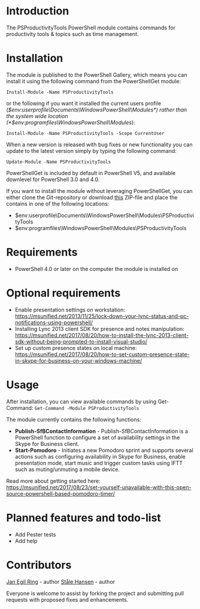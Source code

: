 # Introduction

The PSProductivityTools PowerShell module contains commands for productivity tools & topics such as time management.

# Installation

The module is published to the PowerShell Gallery, which means you can install it using the following command from the PowerShellGet module:

`Install-Module -Name PSProductivityTools`

or the following if you want it installed the current users profile (*$env:userprofile\Documents\WindowsPowerShell\Modules*) rather than the system wide location (*$env:programfiles\WindowsPowerShell\Modules*):

`Install-Module -Name PSProductivityTools -Scope CurrentUser`

When a new version is released with bug fixes or new functionality you can update to the latest version simply by typing the following command:

`Update-Module -Name PSProductivityTools`

PowerShellGet is included by default in PowerShell V5, and available downlevel for PowerShell 3.0 and 4.0.

If you want to install the module without leveraging PowerShellGet, you can either clone the Git-repository or download [this](https://github.com/janegilring/PSProductivityTools/archive/master.zip) ZIP-file and place the contains in one of the following locations:
- $env:userprofile\Documents\WindowsPowerShell\Modules\PSProductivityTools
- $env:programfiles\WindowsPowerShell\Modules\PSProductivityTools

# Requirements

- PowerShell 4.0 or later on the computer the module is installed on

# Optional requirements

- Enable presentation settings on workstation: https://msunified.net/2013/11/25/lock-down-your-lync-status-and-pc-notifications-using-powershell/
- Installing Lync 2013 client SDK for presence and notes manipulation: https://msunified.net/2017/08/20/how-to-install-the-lync-2013-client-sdk-without-being-prompted-to-install-visual-studio/
- Set up custom presence states on local machine: https://msunified.net/2017/08/20/how-to-set-custom-presence-state-in-skype-for-business-on-your-windows-machine/

# Usage

After installation, you can view available commands by using Get-Command:
`Get-Command -Module PSProductivityTools`

The module currently contains the following functions:
- **Publish-SfBContactInformation** - Publish-SfBContactInformation is a PowerShell function to configure a set of availability settings in the Skype for Business client.
- **Start-Pomodoro** - Initiates a new Pomodoro sprint and supports several actions such as configuring availability in Skype for Business, enable presentation mode, start music and trigger custom tasks using IFTT such as muting/unmuting a mobile device.

Read more about getting started here: https://msunified.net/2017/08/23/set-yourself-unavailable-with-this-open-source-powershell-based-pomodoro-timer/

# Planned features and todo-list

- Add Pester tests
- Add help

# Contributors

[Jan Egil Ring](https://twitter.com/JanEgilRing) - author
[Ståle Hansen](https://twitter.com/StaleHansen) - author

Everyone is welcome to assist by forking the project and submitting pull requests with proposed fixes and enhancements.
